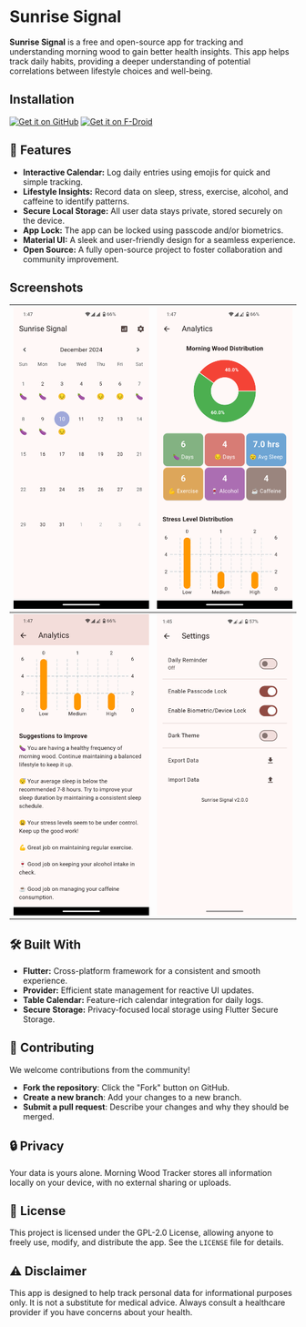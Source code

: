 # Sunrise Signal
**Sunrise Signal** is a free and open-source app for tracking and understanding morning wood to gain better health insights. This app helps track daily habits, providing a deeper understanding of potential correlations between lifestyle choices and well-being.

## Installation
[<img src="https://github.com/machiav3lli/oandbackupx/blob/034b226cea5c1b30eb4f6a6f313e4dadcbb0ece4/badge_github.png"
    alt="Get it on GitHub"
    height="80">](https://github.com/avizitRX/sunrise_signal/releases)
[<img src="https://fdroid.gitlab.io/artwork/badge/get-it-on.png"
    alt="Get it on F-Droid"
    height="80">](https://f-droid.org/packages/com.avizitrx.sunrise.signal/)

## 🚀 Features
-   **Interactive Calendar:** Log daily entries using emojis for quick and simple tracking.
-   **Lifestyle Insights:** Record data on sleep, stress, exercise, alcohol, and caffeine to identify patterns.
-   **Secure Local Storage:** All user data stays private, stored securely on the device.
-   **App Lock:** The app can be locked using passcode and/or biometrics.
-   **Material UI:** A sleek and user-friendly design for a seamless experience.
-   **Open Source:** A fully open-source project to foster collaboration and community improvement.

## Screenshots
| ![Interactive Calendar](https://github.com/avizitRX/sunrise_signal/blob/4345783bac421bc54c62b7b905c99f901099b4dd/metadata/en-US/images/phoneScreenshots/1.png) | ![Detailed Analytics](https://github.com/avizitRX/sunrise_signal/blob/4345783bac421bc54c62b7b905c99f901099b4dd/metadata/en-US/images/phoneScreenshots/2.png) |
|--|--|
| ![Suggestions to Improve](https://github.com/avizitRX/sunrise_signal/blob/4345783bac421bc54c62b7b905c99f901099b4dd/metadata/en-US/images/phoneScreenshots/3.png) | ![Settings Page](https://github.com/avizitRX/sunrise_signal/blob/172b3b0e34a718481cc5d2c98bc55b4eab877138/metadata/en-US/images/phoneScreenshots/4.png) |

## 🛠️ Built With
-   **Flutter:** Cross-platform framework for a consistent and smooth experience.
-   **Provider:** Efficient state management for reactive UI updates.
-   **Table Calendar:** Feature-rich calendar integration for daily logs.
-   **Secure Storage:** Privacy-focused local storage using Flutter Secure Storage.

## 🤝 Contributing
We welcome contributions from the community!
-   **Fork the repository**: Click the "Fork" button on GitHub.
-   **Create a new branch**: Add your changes to a new branch.
-   **Submit a pull request**: Describe your changes and why they should be merged.

## 🔒 Privacy
Your data is yours alone. Morning Wood Tracker stores all information locally on your device, with no external sharing or uploads.

## 📝 License
This project is licensed under the GPL-2.0 License, allowing anyone to freely use, modify, and distribute the app. See the `LICENSE` file for details.

## ⚠️ Disclaimer
This app is designed to help track personal data for informational purposes only. It is not a substitute for medical advice. Always consult a healthcare provider if you have concerns about your health.
